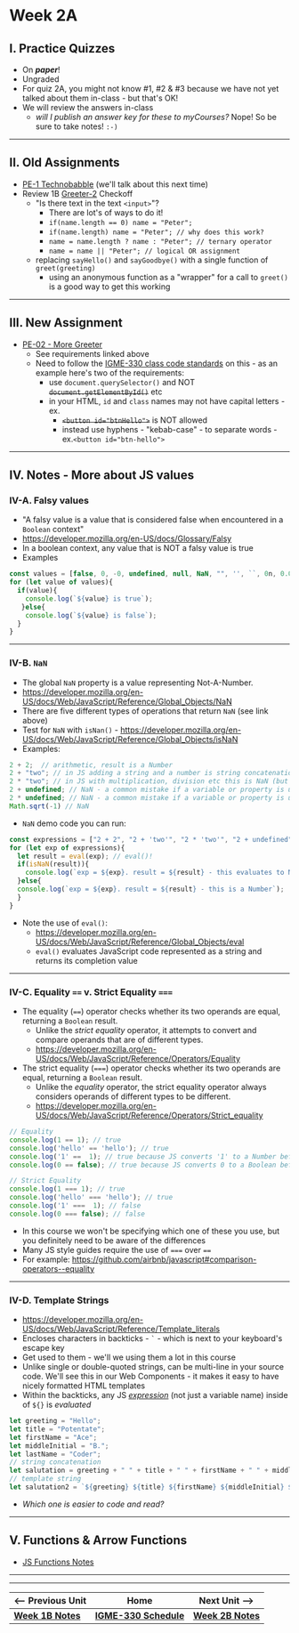 # Week 2A

## I. Practice Quizzes
- On ***paper***!
- Ungraded
- For quiz 2A, you might not know #1, #2 & #3 because we have not yet talked about them in-class - but that's OK!
- We will review the answers in-class
  - *will I publish an answer key for these to myCourses?* Nope! So be sure to take notes! `:-)`

<hr>

## II. Old Assignments
- [PE-1 Technobabble](../pe/pe-01.md) (we'll talk about this next time)
- Review 1B [Greeter-2](greeter-2.md) Checkoff
  - "Is there text in the text `<input>`"? 
    - There are lot's of ways to do it!
    - `if(name.length == 0) name = "Peter";`
    - `if(name.length) name = "Peter"; // why does this work?`
    - `name = name.length ? name : "Peter"; // ternary operator`
    - `name = name || "Peter"; // logical OR assignment`
  - replacing `sayHello()` and `sayGoodbye()` with a single function of `greet(greeting)` 
    - using an anonymous function as a "wrapper" for a call to `greet()` is a good way to get this working

<hr>

## III. New Assignment

- [PE-02 - More Greeter](../pe/pe-02.md)
  - See requirements linked above
  - Need to follow the [IGME-330 class code standards](../notes/code-style-required-330.md) on this - as an example here's two of the requirements:
    - use `document.querySelector()` and NOT ~~`document.getElementById()`~~ etc
    - in your HTML, `id` and `class` names may not have capital letters - ex.
      - ~~`<button id="btnHello">`~~ is NOT allowed
      - instead use hyphens - "kebab-case" - to separate words - ex.`<button id="btn-hello">`

<hr>


## IV. Notes - More about JS values

### IV-A. Falsy values
- "A falsy value is a value that is considered false when encountered in a `Boolean` context"
- https://developer.mozilla.org/en-US/docs/Glossary/Falsy
- In a boolean context, any value that is NOT a falsy value is true
- Examples

```js
const values = [false, 0, -0, undefined, null, NaN, "", '', ``, 0n, 0.0, true, "Ace Coder", 0.00000000000001, "0"];
for (let value of values){
  if(value){
    console.log(`${value} is true`);
   }else{
    console.log(`${value} is false`);
  }
}
```

<hr>

### IV-B. `NaN`
- The global `NaN` property is a value representing Not-A-Number.
- https://developer.mozilla.org/en-US/docs/Web/JavaScript/Reference/Global_Objects/NaN
- There are five different types of operations that return `NaN` (see link above)
- Test for `NaN` with `isNan()` - https://developer.mozilla.org/en-US/docs/Web/JavaScript/Reference/Global_Objects/isNaN
- Examples:

```js
2 + 2;  // arithmetic, result is a Number
2 + "two"; // in JS adding a string and a number is string concatenation, so the result is a String
2 * "two"; // in JS with multiplication, division etc this is NaN (but in Python, it returns "twotwo")
2 + undefined; // NaN - a common mistake if a variable or property is unexpectedly undefined - watch for this in your code
2 * undefined; // NaN - a common mistake if a variable or property is unexpectedly undefined - watch for this in your code
Math.sqrt(-1) // NaN
```

- `NaN` demo code you can run:

```js
const expressions = ["2 + 2", "2 + 'two'", "2 * 'two'", "2 + undefined", "2 * undefined", "Math.sqrt(-1)"];
for (let exp of expressions){
  let result = eval(exp); // eval()!
  if(isNaN(result)){
    console.log(`exp = ${exp}. result = ${result} - this evaluates to NaN`);
  }else{
  console.log(`exp = ${exp}. result = ${result} - this is a Number`);
  }
}
```

- Note the use of `eval()`:
  - https://developer.mozilla.org/en-US/docs/Web/JavaScript/Reference/Global_Objects/eval
  - `eval()` evaluates JavaScript code represented as a string and returns its completion value

<hr>

### IV-C. Equality `==` v. Strict Equality `===`

- The equality (`==`) operator checks whether its two operands are equal, returning a `Boolean` result. 
  - Unlike the *strict equality* operator, it attempts to convert and compare operands that are of different types.
  - https://developer.mozilla.org/en-US/docs/Web/JavaScript/Reference/Operators/Equality
- The strict equality (`===`) operator checks whether its two operands are equal, returning a `Boolean` result. 
  - Unlike the *equality* operator, the strict equality operator always considers operands of different types to be different.
  - https://developer.mozilla.org/en-US/docs/Web/JavaScript/Reference/Operators/Strict_equality

```js
// Equality
console.log(1 == 1); // true
console.log('hello' == 'hello'); // true
console.log('1' ==  1); // true because JS converts '1' to a Number before doing the comparison
console.log(0 == false); // true because JS converts 0 to a Boolean before doing the comparison

// Strict Equality
console.log(1 === 1); // true
console.log('hello' === 'hello'); // true
console.log('1' ===  1); // false
console.log(0 === false); // false
```

- In this course we won't be specifying which one of these you use, but you definitely need to be aware of the differences
- Many JS style guides require the use of `===` over `==`
- For example: https://github.com/airbnb/javascript#comparison-operators--equality

<hr>

### IV-D. Template Strings

- https://developer.mozilla.org/en-US/docs/Web/JavaScript/Reference/Template_literals
- Encloses characters in backticks - `` ` `` - which is next to your keyboard's escape key
- Get used to them - we'll we using them a lot in this course
- Unlike single or double-quoted strings, can be multi-line in your source code. We'll see this in our Web Components - it makes it easy to have nicely formatted HTML templates
- Within the backticks, any JS [*expression*](https://developer.mozilla.org/en-US/docs/Web/JavaScript/Guide/Expressions_and_Operators) (not just a variable name) inside of `${}` is *evaluated*

```js
let greeting = "Hello";
let title = "Potentate";
let firstName = "Ace";
let middleInitial = "B.";
let lastName = "Coder";
// string concatenation
let salutation = greeting + " " + title + " " + firstName + " " + middleInitial + " " + lastName + "!";
// template string
let salutation2 = `${greeting} ${title} ${firstName} ${middleInitial} ${lastName} !`;
```

- *Which one is easier to code and read?*

<hr>

## V. Functions & Arrow Functions

- [JS Functions Notes](../notes/js-functions.md)

<hr><hr>


| <-- Previous Unit | Home | Next Unit -->
| --- | --- | --- 
|  [**Week 1B Notes**](./01B.md)  |  [**IGME-330 Schedule**](../schedule.md) | [**Week 2B Notes**](./02B.md)
